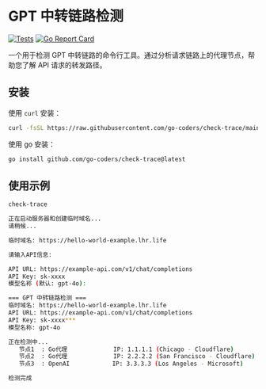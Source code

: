# GPT 中转链路检测

[![Tests](https://github.com/go-coders/check-trace/actions/workflows/test.yml/badge.svg)](https://github.com/go-coders/check-trace/actions/workflows/test.yml)
[![Go Report Card](https://goreportcard.com/badge/github.com/go-coders/check-trace)](https://goreportcard.com/report/github.com/go-coders/check-trace)

一个用于检测 GPT 中转链路的命令行工具。通过分析请求链路上的代理节点，帮助您了解 API 请求的转发路径。

## 安装

使用 `curl` 安装：

```bash
curl -fsSL https://raw.githubusercontent.com/go-coders/check-trace/main/install.sh | bash
```

使用 go 安装：

```bash
go install github.com/go-coders/check-trace@latest
```

## 使用示例

```bash
check-trace

正在启动服务器和创建临时域名...
请稍候...

临时域名: https://hello-world-example.lhr.life

请输入API信息:

API URL: https://example-api.com/v1/chat/completions
API Key: sk-xxxx
模型名称 (默认: gpt-4o):

=== GPT 中转链路检测 ===
临时域名: https://hello-world-example.lhr.life
API URL: https://example-api.com/v1/chat/completions
API Key: sk-xxxx***
模型名称: gpt-4o

正在检测中...
   节点1  : Go代理             IP: 1.1.1.1 (Chicago - Cloudflare)
   节点2  : Go代理             IP: 2.2.2.2 (San Francisco - Cloudflare)
   节点3  : OpenAI            IP: 3.3.3.3 (Los Angeles - Microsoft)

检测完成

```
